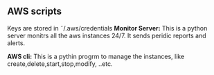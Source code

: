 ## AWS scripts
Keys are stored in ˜/.aws/credentials
**Monitor Server:**  This is a python server monitrs all the aws instances 24/7. It sends peridic reports and alerts.

**AWS cli:** This is a pythin progrm to manage the instances, like create,delete,start,stop,modify, ..etc.
